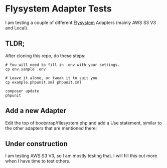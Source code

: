 # Flysystem Adapter Tests

I am testing a couple of different [Flysystem](http://flysystem.thephpleague.com/) Adapters (mainly AWS S3 V3 and Local).

## TLDR;

After cloning this repo, do these steps:

```
# You will need to fill in .env with your settings.
cp env.sample .env

# Leave it alone, or tweak it to suit you
cp example.phpunit.xml phpunit.xml

composer update
phpunit

```

## Add a new Adapter

Edit the top of bootstrap/filesystem.php and add a Use statement, similar to
the other adapters that are mentioned there:



## Under construction

I am testing AWS S3 V3, so I am mostly testing that. I will fill this out more when I have time to test others. 